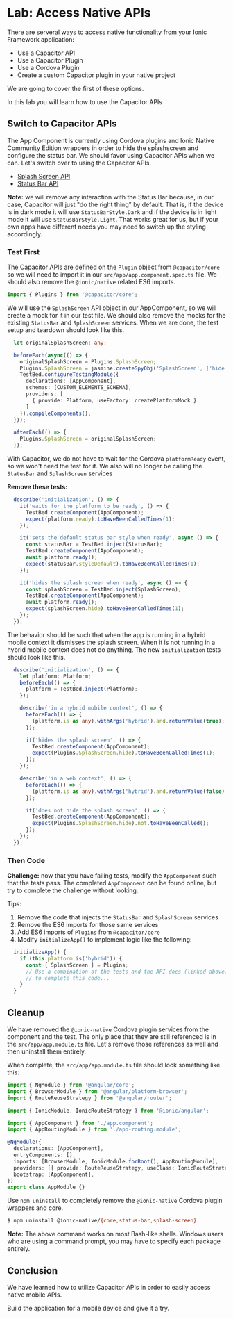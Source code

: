 # Lab: Access Native APIs

There are serveral ways to access native functionality from your Ionic Framework application:

- Use a Capacitor API
- Use a Capacitor Plugin
- Use a Cordova Plugin
- Create a custom Capacitor plugin in your native project

We are going to cover the first of these options.

In this lab you will learn how to use the Capacitor APIs

## Switch to Capacitor APIs

The App Component is currently using Cordova plugins and Ionic Native Community Edition wrappers in order to hide the splashscreen and configure the status bar. We should favor using Capacitor APIs when we can. Let's switch over to using the Capacitor APIs.

- <a href="https://capacitorjs.com/docs/apis/splash-screen" target="_blank">Splash Screen API</a>
- <a href="https://capacitorjs.com/docs/apis/status-bar" target="_blank">Status Bar API</a>

**Note:** we will remove any interaction with the Status Bar because, in our case, Capacitor will just "do the right thing" by default. That is, if the device is in dark mode it will use `StatusBarStyle.Dark` and if the device is in light mode it will use `StatusBarStyle.Light`. That works great for us, but if your own apps have different needs you may need to switch up the styling accordingly.

### Test First

The Capacitor APIs are defined on the `Plugin` object from `@capacitor/core` so we will need to import it in our `src/app/app.component.spec.ts` file. We should also remove the `@ionic/native` related ES6 imports.

```TypeScript
import { Plugins } from '@capacitor/core';
```

We will use the `SplashScreen` API object in our AppComponent, so we will create a mock for it in our test file. We should also remove the mocks for the existing `StatusBar` and `SplashScreen` services. When we are done, the test setup and teardown should look like this.

```TypeScript
  let originalSplashScreen: any;

  beforeEach(async(() => {
    originalSplashScreen = Plugins.SplashScreen;
    Plugins.SplashScreen = jasmine.createSpyObj('SplashScreen', ['hide']);
    TestBed.configureTestingModule({
      declarations: [AppComponent],
      schemas: [CUSTOM_ELEMENTS_SCHEMA],
      providers: [
        { provide: Platform, useFactory: createPlatformMock }
      ]
    }).compileComponents();
  }));

  afterEach(() => {
    Plugins.SplashScreen = originalSplashScreen;
  });
```

With Capacitor, we do not have to wait for the Cordova `platformReady` event, so we won't need the test for it. We also will no longer be calling the `StatusBar` and `SplashScreen` services

**Remove these tests:**

```TypeScript
  describe('initialization', () => {
    it('waits for the platform to be ready', () => {
      TestBed.createComponent(AppComponent);
      expect(platform.ready).toHaveBeenCalledTimes(1);
    });

    it('sets the default status bar style when ready', async () => {
      const statusBar = TestBed.inject(StatusBar);
      TestBed.createComponent(AppComponent);
      await platform.ready();
      expect(statusBar.styleDefault).toHaveBeenCalledTimes(1);
    });

    it('hides the splash screen when ready', async () => {
      const splashScreen = TestBed.inject(SplashScreen);
      TestBed.createComponent(AppComponent);
      await platform.ready();
      expect(splashScreen.hide).toHaveBeenCalledTimes(1);
    });
  });
```

The behavior should be such that when the app is running in a hybrid mobile context it dismisses the splash screen. When it is not running in a hybrid mobile context does not do anything. The new `initialization` tests should look like this.

```TypeScript
  describe('initialization', () => {
    let platform: Platform;
    beforeEach(() => {
      platform = TestBed.inject(Platform);
    });

    describe('in a hybrid mobile context', () => {
      beforeEach(() => {
        (platform.is as any).withArgs('hybrid').and.returnValue(true);
      });

      it('hides the splash screen', () => {
        TestBed.createComponent(AppComponent);
        expect(Plugins.SplashScreen.hide).toHaveBeenCalledTimes(1);
      });
    });

    describe('in a web context', () => {
      beforeEach(() => {
        (platform.is as any).withArgs('hybrid').and.returnValue(false);
      });

      it('does not hide the splash screen', () => {
        TestBed.createComponent(AppComponent);
        expect(Plugins.SplashScreen.hide).not.toHaveBeenCalled();
      });
    });
  });
```

### Then Code

**Challenge:** now that you have failing tests, modify the `AppComponent` such that the tests pass. The completed `AppComponent` can be found online, but try to complete the challenge without looking.

Tips:

1. Remove the code that injects the `StatusBar` and `SplashScreen` services
1. Remove the ES6 imports for those same services
1. Add ES6 imports of `Plugins` from `@capacitor/core`
1. Modify `initializeApp()` to implement logic like the following:

```typescript
  initializeApp() {
    if (this.platform.is('hybrid')) {
      const { SplashScreen } = Plugins;
      // Use a combination of the tests and the API docs (linked above)
      // to complete this code...
    }
  }
```

## Cleanup

We have removed the `@ionic-native` Cordova plugin services from the component and the test. The only place that they are still referenced is in the `src/app/app.module.ts` file. Let's remove those references as well and then uninstall them entirely.

When complete, the `src/app/app.module.ts` file should look something like this:

```typescript
import { NgModule } from '@angular/core';
import { BrowserModule } from '@angular/platform-browser';
import { RouteReuseStrategy } from '@angular/router';

import { IonicModule, IonicRouteStrategy } from '@ionic/angular';

import { AppComponent } from './app.component';
import { AppRoutingModule } from './app-routing.module';

@NgModule({
  declarations: [AppComponent],
  entryComponents: [],
  imports: [BrowserModule, IonicModule.forRoot(), AppRoutingModule],
  providers: [{ provide: RouteReuseStrategy, useClass: IonicRouteStrategy }],
  bootstrap: [AppComponent],
})
export class AppModule {}
```

Use `npm uninstall` to completely remove the `@ionic-native` Cordova plugin wrappers and core.

```bash
$ npm uninstall @ionic-native/{core,status-bar,splash-screen}
```

**Note:** The above command works on most Bash-like shells. Windows users who are using a command prompt, you may have to specify each package entirely.

## Conclusion

We have learned how to utilize Capacitor APIs in order to easily access native mobile APIs.

Build the application for a mobile device and give it a try.
